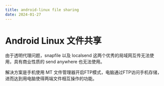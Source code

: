 ```yaml
---
title: android-linux file sharing
date: 2024-01-27
---
```




# Android Linux 文件共享

由于透明代理问题，snapfile 以及 localsend 这两个优秀的局域网互传无法使用，具有商业性质的 send anywhere 也无法使用。

解决方案是手机使用 MT 文件管理器开启FTP模式，电脑通过FTP访问手机存储，进而达到用电脑使得两端文件相互操作的功能。